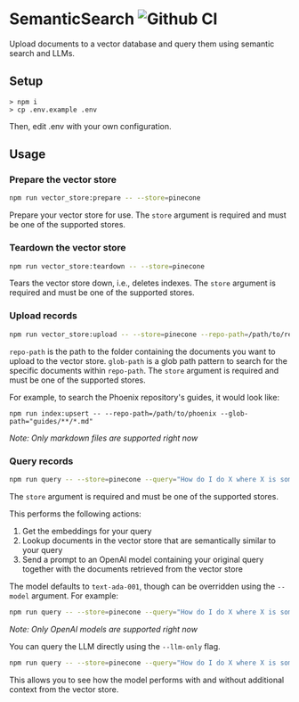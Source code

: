 # SemanticSearch ![Github CI](https://github.com/axilla-io/semanticsearch/workflows/Github%20CI/badge.svg)

Upload documents to a vector database and query them using semantic search and LLMs.

## Setup

```
> npm i
> cp .env.example .env
```

Then, edit .env with your own configuration.

## Usage

### Prepare the vector store

```bash
npm run vector_store:prepare -- --store=pinecone
```

Prepare your vector store for use. The `store` argument is required and must be one of the supported stores.

### Teardown the vector store

```bash
npm run vector_store:teardown -- --store=pinecone
```

Tears the vector store down, i.e., deletes indexes. The `store` argument is required and must be one of the supported stores.

### Upload records

```bash
npm run vector_store:upload -- --store=pinecone --repo-path=/path/to/repo --glob-path="subfolder/**/*.ext"
```

`repo-path` is the path to the folder containing the documents you want to upload to the vector store. `glob-path` is a glob path pattern to search for the specific documents within `repo-path`. The `store` argument is required and must be one of the supported stores.

For example, to search the Phoenix repository's guides, it would look like:

```
npm run index:upsert -- --repo-path=/path/to/phoenix --glob-path="guides/**/*.md"
```

*Note: Only markdown files are supported right now*

### Query records

```bash
npm run query -- --store=pinecone --query="How do I do X where X is something in my documents?"
```

The `store` argument is required and must be one of the supported stores.

This performs the following actions:

1. Get the embeddings for your query
2. Lookup documents in the vector store that are semantically similar to your query
3. Send a prompt to an OpenAI model containing your original query together with the documents retrieved from the vector store

The model defaults to `text-ada-001`, though can be overridden using the `--model` argument. For example:

```bash
npm run query -- --store=pinecone --query="How do I do X where X is something in my documents?" --model=text-curie-001
```

*Note: Only OpenAI models are supported right now*

You can query the LLM directly using the `--llm-only` flag.

```bash
npm run query -- --store=pinecone --query="How do I do X where X is something in my documents?" --llm-only
```

This allows you to see how the model performs with and without additional context from the vector store.
